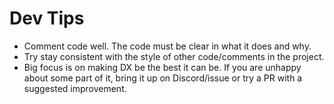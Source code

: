 # Dev Tips

- Comment code well. The code must be clear in what it does and why.
- Try stay consistent with the style of other code/comments in the project.
- Big focus is on making DX be the best it can be. If you are unhappy about some part of it, bring it up on Discord/issue or try a PR with a suggested improvement.
